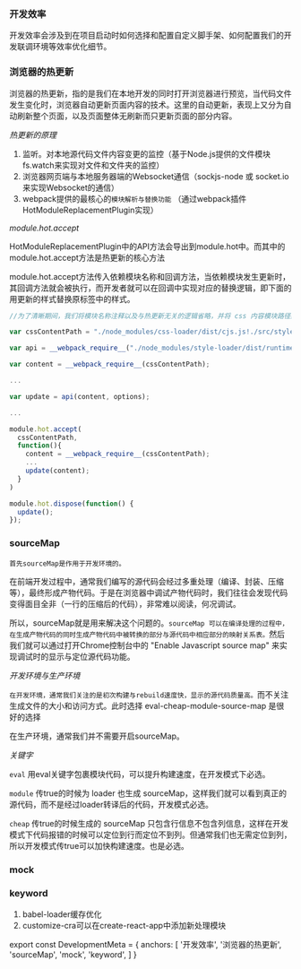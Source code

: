 ### 开发效率

开发效率会涉及到在项目启动时如何选择和配置自定义脚手架、如何配置我们的开发联调环境等效率优化细节。

### 浏览器的热更新

浏览器的热更新，指的是我们在本地开发的同时打开浏览器进行预览，当代码文件发生变化时，浏览器自动更新页面内容的技术。这里的自动更新，表现上又分为自动刷新整个页面，以及页面整体无刷新而只更新页面的部分内容。

_热更新的原理_

1. 监听。对本地源代码文件内容变更的监控（基于Node.js提供的文件模块fs.watch来实现对文件和文件夹的监控）
1. 浏览器网页端与本地服务器端的Websocket通信（sockjs-node 或 socket.io 来实现Websocket的通信）
1. webpack提供的最核心的`模块解析与替换功能` （通过webpack插件HotModuleReplacementPlugin实现）

_module.hot.accept_

HotModuleReplacementPlugin中的API方法会导出到module.hot中。而其中的module.hot.accept方法是热更新的核心方法

module.hot.accept方法传入依赖模块名称和回调方法，当依赖模块发生更新时，其回调方法就会被执行，而开发者就可以在回调中实现对应的替换逻辑，即下面的用更新的样式替换原标签中的样式。

``` js
//为了清晰期间，我们将模块名称注释以及与热更新无关的逻辑省略，并将 css 内容模块路径赋值为变量 cssContentPath 以便多处引用，实际代码可从示例运行时中查看 

var cssContentPath = "./node_modules/css-loader/dist/cjs.js!./src/style.css" 

var api = __webpack_require__("./node_modules/style-loader/dist/runtime/injectStylesIntoStyleTag.js"); 

var content = __webpack_require__(cssContentPath); 

... 

var update = api(content, options); 

... 

module.hot.accept( 
  cssContentPath, 
  function(){ 
    content = __webpack_require__(cssContentPath); 
    ... 
    update(content); 
  } 
) 

module.hot.dispose(function() { 
  update(); 
});
```

### sourceMap

`首先sourceMap是作用于开发环境的。`

在前端开发过程中，通常我们编写的源代码会经过多重处理（编译、封装、压缩等），最终形成产物代码。于是在浏览器中调试产物代码时，我们往往会发现代码变得面目全非（一行的压缩后的代码），非常难以阅读，何况调试。

所以，sourceMap就是用来解决这个问题的。`sourceMap 可以在编译处理的过程中，在生成产物代码的同时生成产物代码中被转换的部分与源代码中相应部分的映射关系表。`然后我们就可以通过打开Chrome控制台中的 "Enable Javascript source map" 来实现调试时的显示与定位源代码功能。

_开发环境与生产环境_

`在开发环境，通常我们关注的是初次构建与rebuild速度快，显示的源代码质量高。`而不关注生成文件的大小和访问方式。此时选择 eval-cheap-module-source-map 是很好的选择

在生产环境，通常我们并不需要开启sourceMap。

_关键字_

`eval` 用eval关键字包裹模块代码，可以提升构建速度，在开发模式下必选。

`module` 传true的时候为 loader 也生成 sourceMap，这样我们就可以看到真正的源代码，而不是经过loader转译后的代码，开发模式必选。

`cheap` 传true的时候生成的 sourceMap 只包含行信息不包含列信息，这样在开发模式下代码报错的时候可以定位到行而定位不到列。但通常我们也无需定位到列，所以开发模式传true可以加快构建速度。也是必选。

### mock



### keyword

1. babel-loader缓存优化
1. customize-cra可以在create-react-app中添加新处理模块

export const DevelopmentMeta = {
  anchors: [
    '开发效率',
    '浏览器的热更新',
    'sourceMap',
    'mock',
    'keyword',
  ]
}

